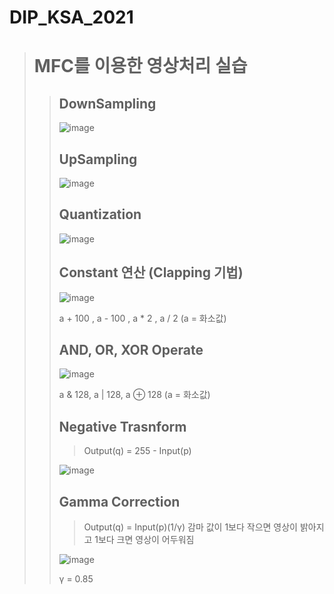 # DIP_KSA_2021
> # MFC를 이용한 영상처리 실습
> > ## DownSampling
> > ![image](https://user-images.githubusercontent.com/82637549/123509967-aa532d80-d6b3-11eb-835d-c618c3140444.png)
> > ## UpSampling
> > ![image](https://user-images.githubusercontent.com/82637549/123510031-28173900-d6b4-11eb-892a-34deb3e83ef4.png)
> > ## Quantization
> > ![image](https://user-images.githubusercontent.com/82637549/123510075-69a7e400-d6b4-11eb-86c2-56f4416201f9.png)
> > ## Constant 연산 (Clapping 기법)
> > ![image](https://user-images.githubusercontent.com/82637549/123510330-ce177300-d6b5-11eb-95cc-d0ce94a3697b.png)
> > 
> > a + 100 , a - 100 , a * 2 , a / 2 (a = 화소값)
> > ## AND, OR, XOR Operate
> > ![image](https://user-images.githubusercontent.com/82637549/123510440-8218fe00-d6b6-11eb-86e8-584117bc1e43.png)
> > 
> > a & 128, a | 128, a ⊕ 128 (a = 화소값)
> > ## Negative Trasnform
> > > Output(q) = 255 - Input(p)
> > > 
> > ![image](https://user-images.githubusercontent.com/82637549/123510518-0bc8cb80-d6b7-11eb-85b0-f83af1e73efb.png)
> > ## Gamma Correction
> > > Output(q) = Input(p)(1/γ)
> > > 감마 값이 1보다 작으면 영상이 밝아지고 1보다 크면 영상이 어두워짐
> > > 
> > ![image](https://user-images.githubusercontent.com/82637549/123510638-a75a3c00-d6b7-11eb-9fef-b9450f40d71d.png)
> > 
> > γ = 0.85

